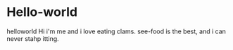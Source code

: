 # Hello-world
helloworld
Hi i'm me and i love eating clams. see-food is the best, and i can never stahp itting.
